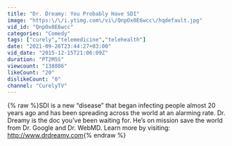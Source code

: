 ```yaml
---
title: "Dr. Dreamy: You Probably Have SDI"
image: "https:\/\/i.ytimg.com\/vi\/QnpOx0E6wcc\/hqdefault.jpg"
vid_id: "QnpOx0E6wcc"
categories: "Comedy"
tags: ["curely","telemedicine","telehealth"]
date: "2021-09-26T23:44:27+03:00"
vid_date: "2015-12-15T21:06:09Z"
duration: "PT2M5S"
viewcount: "138886"
likeCount: "20"
dislikeCount: "0"
channel: "CurelyTV"
---
```

{% raw %}SDI is a new “disease” that began infecting people almost 20 years ago and has been spreading across the world at an alarming rate. Dr. Dreamy is the doc you’ve been waiting for. He’s on mission save the world from Dr. Google and Dr. WebMD. Learn more by visiting: <a rel="nofollow" target="blank" href="http://www.drdreamy.com">http://www.drdreamy.com</a>{% endraw %}
